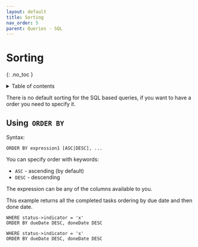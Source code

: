 ```yaml
---
layout: default
title: Sorting
nav_order: 5
parent: Queries - SQL
---
```


# Sorting

{: .no_toc }

<details markdown="block">
  <summary>
    Table of contents
  </summary>
  {: .text-delta }
1. TOC
{:toc}
</details>

There is no default sorting for the SQL based queries, if you want to have a order you need to specify it.

## Using  `ORDER BY`

Syntax:

    ORDER BY expression1 [ASC|DESC], ...

You can specify order with keywords:

- `ASC` - ascending (by default)
- `DESC` - descending

The expression can be any of the columns available to you.

This example returns all the completed tasks ordering by due date and then done date.

 ```task-sql
 WHERE status->indicator = 'x'
 ORDER BY dueDate DESC, doneDate DESC
 ```

```task-sql
WHERE status->indicator = 'x'
ORDER BY dueDate DESC, doneDate DESC
```
